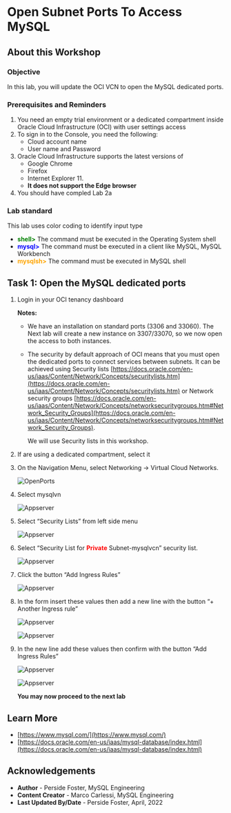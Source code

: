 # Open Subnet Ports To Access MySQL

## About this Workshop

### Objective

In this lab, you will update the OCI VCN  to open the MySQL dedicated ports.

### Prerequisites and Reminders

1. You need an empty trial environment or a dedicated compartment inside Oracle Cloud Infrastructure (OCI) with user settings access
2. To sign in to the Console, you need the following:
    * Cloud account name
    * User name and Password
3. Oracle Cloud Infrastructure supports the latest versions of
    * Google Chrome
    * Firefox
    * Internet Explorer 11.
    * **It does not support the Edge browser**
4. You should have compled Lab 2a

### Lab standard

This lab uses color coding to identify input type

* **<span style="color:green">shell></span>** The command must be executed in the Operating System shell
* **<span style="color:blue">mysql></span>** The command must be executed in a client like MySQL, MySQL Workbench
* **<span style="color:orange">mysqlsh></span>** The command must be executed in MySQL shell

## Task 1:  Open the MySQL dedicated ports

1. Login in your OCI tenancy dashboard

    **Notes:**

    * We have an installation on standard ports (3306 and 33060). The Next lab will create a new instance on 3307/33070, so we now open the access to both instances.
    * The security by default approach of OCI means that you must open the dedicated ports to connect services between subnets. It can be achieved using Security lists [https://docs.oracle.com/en-us/iaas/Content/Network/Concepts/securitylists.htm](https://docs.oracle.com/en-us/iaas/Content/Network/Concepts/securitylists.htm) or Network security groups [https://docs.oracle.com/en-us/iaas/Content/Network/Concepts/networksecuritygroups.htm#Network_Security_Groups](https://docs.oracle.com/en-us/iaas/Content/Network/Concepts/networksecuritygroups.htm#Network_Security_Groups).

        We will use Security lists in this workshop.

2. If are using a dedicated compartment, select it

3. On the Navigation Menu,  select Networking -> Virtual Cloud Networks.

    ![OpenPorts](images/open-port-01.png " ")

4. Select mysqlvn

    ![Appserver](images/open-port-02.png " ")

5. Select “Security Lists” from left side menu

    ![Appserver](images/open-port-03.png " ")


6. Select “Security List for **<span style="color:red">Private</span>** Subnet-mysqlvcn” security list.

    ![Appserver](images/open-port-04.png " ")

7. Click the button “Add Ingress Rules”

    ![Appserver](images/open-port-05.png " ")

8. In the form insert these values then add a new line with the button “+ Another Ingress rule”

    ![Appserver](images/open-port-06.png " ")

    ![Appserver](images/open-port-07.png " ")

9. In the new line add these values then confirm with the button “Add Ingress Rules”

    ![Appserver](images/open-port-08.png " ")

    ![Appserver](images/open-port-09.png " ")

    **You may now proceed to the next lab**

## Learn More

* [https://www.mysql.com/](https://www.mysql.com/)
* [https://docs.oracle.com/en-us/iaas/mysql-database/index.html](https://docs.oracle.com/en-us/iaas/mysql-database/index.html)

## Acknowledgements

* **Author** - Perside Foster, MySQL Engineering
* **Content Creator** -  Marco Carlessi, MySQL Engineering
* **Last Updated By/Date** - Perside Foster, April, 2022

